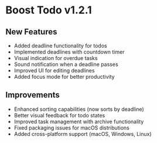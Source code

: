 # Boost Todo v1.2.1

## New Features
- Added deadline functionality for todos
- Implemented deadlines with countdown timer
- Visual indication for overdue tasks
- Sound notification when a deadline passes
- Improved UI for editing deadlines
- Added focus mode for better productivity

## Improvements
- Enhanced sorting capabilities (now sorts by deadline)
- Better visual feedback for todo states
- Improved task management with archive functionality
- Fixed packaging issues for macOS distributions
- Added cross-platform support (macOS, Windows, Linux) 